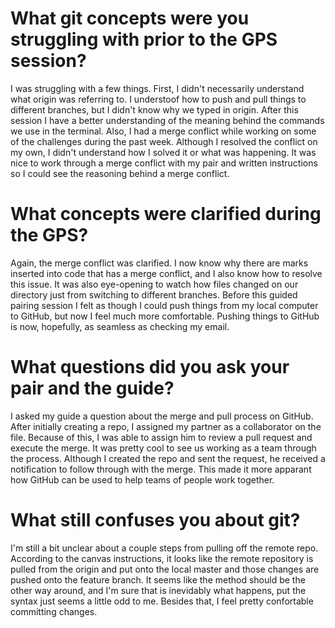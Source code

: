 # What git concepts were you struggling with prior to the GPS session?
I was struggling with a few things. First, I didn't necessarily understand what origin was referring to. I understoof how to push and pull things to different branches, but I didn't know why we typed in origin. After this session I have a better understanding of the meaning behind the commands we use in the terminal. Also, I had a merge conflict while working on some of the challenges during the past week. Although I resolved the conflict on my own, I didn't understand how I solved it or what was happening. It was nice to work through a merge conflict with my pair and written instructions so I could see the reasoning behind a merge conflict. 

# What concepts were clarified during the GPS?

Again, the merge conflict was clarified. I now know why there are marks inserted into code that has a merge conflict, and I also know how to resolve this issue. It was also eye-opening to watch how files changed on our directory just from switching to different branches. Before this guided pairing session I felt as though I could push things from my local computer to GitHub, but now I feel much more comfortable. Pushing things to GitHub is now, hopefully, as seamless as checking my email.

# What questions did you ask your pair and the guide?

I asked my guide a question about the merge and pull process on GitHub. After initially creating a repo, I assigned my partner as a collaborator on the file. Because of this, I was able to assign him to review a pull request and execute the merge. It was pretty cool to see us working as a team through the process. Although I created the repo and sent the request, he received a notification to follow through with the merge. This made it more apparant how GitHub can be used to help teams of people work together. 

# What still confuses you about git?

I'm still a bit unclear about a couple steps from pulling off the remote repo. According to the canvas instructions, it looks like the remote repository is pulled from the origin and put onto the local master and those changes are pushed onto the feature branch. It seems like the method should be the other way around, and I'm sure that is inevidably what happens, put the syntax just seems a little odd to me. Besides that, I feel pretty confortable committing changes.